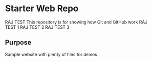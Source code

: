 # Starter Web Repo
RAJ TEST
This repository is for showing how Git and GitHub work
RAJ TEST 1
RAJ TEST 2
RAJ TEST 3
## Purpose

Sample website with plenty of files for demos